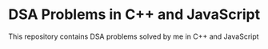 # DSA Problems in C++ and JavaScript

This repository contains DSA problems solved by me in C++ and JavaScript
